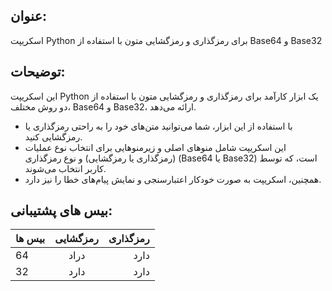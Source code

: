 ## عنوان:
اسکریپت Python برای رمزگذاری و رمزگشایی متون با استفاده از Base64 و Base32

## توضیحات:
این اسکریپت Python یک ابزار کارآمد برای رمزگذاری و رمزگشایی متون با استفاده از دو روش مختلف، Base64 و Base32، ارائه می‌دهد.



- با استفاده از این ابزار، شما می‌توانید متن‌های خود را به راحتی رمزگذاری یا رمزگشایی کنید.
- این اسکریپت شامل منوهای اصلی و زیرمنوهایی برای انتخاب نوع عملیات (رمزگذاری یا رمزگشایی) و نوع رمزگذاری (Base64 یا Base32) است، که توسط کاربر انتخاب می‌شوند.
- همچنین، اسکریپت به صورت خودکار اعتبارسنجی و نمایش پیام‌های خطا را نیز دارد.
## بیس های پشتیبانی:

| بیس ها | رمزگشایی | رمزگذاری |
| :---         |     :---:      |          ---: |
| 64   | دراد     | دارد    |
| 32     | دارد       | دارد     |
